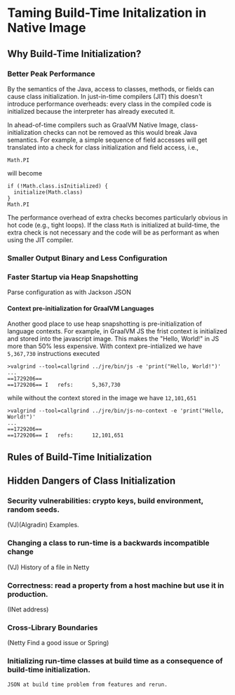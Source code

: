# Taming Build-Time Initalization in Native Image

## Why Build-Time Initialization?
### Better Peak Performance

By the semantics of the Java, access to classes, methods, or fields can cause class initialization. In just-in-time compilers (JIT) this doesn't introduce performance overheads: every class in the compiled code is initialized because the interpreter has already executed it. 

In ahead-of-time compilers such as GraalVM Native Image, class-initialization checks can not be removed as this would break Java semantics. For example, a simple sequence of field accesses will get translated into a check for class initialization and field access, i.e., 
```
Math.PI
```
will become
```
if (!Math.class.isInitialized) {
  initialize(Math.class)
}
Math.PI
```

The performance overhead of extra checks becomes particularly obvious in hot code (e.g., tight loops). If the class `Math` is initialized at build-time, the extra check is not necessary and the code will be as performant as when using the JIT compiler.

### Smaller Output Binary and Less Configuration


### Faster Startup via Heap Snapshotting

Parse configuration as with Jackson JSON 

#### Context pre-initialization for GraalVM Languages

Another good place to use heap snapshotting is pre-initialization of language contexts. For example, in GraalVM JS the frist context is initialized and stored into the javascript image. This makes the "Hello, World!" in JS more than 50% less expensive. With context pre-intialized we have `5,367,730` instructions executed
```
>valgrind --tool=callgrind ../jre/bin/js -e 'print("Hello, World!")'
...
==1729206==
==1729206== I   refs:      5,367,730
```

while without the context stored in the image we have `12,101,651`

```
>valgrind --tool=callgrind ../jre/bin/js-no-context -e 'print("Hello, World!")'
...
==1729206==
==1729206== I   refs:      12,101,651
```

## Rules of Build-Time Initialization

## Hidden Dangers of Class Initialization
### Security vulnerabilities: crypto keys, build environment, random seeds.
   (VJ)(Algradin) Examples. 
### Changing a class to run-time is a backwards incompatible change
   (VJ) History of a file in Netty
### Correctness: read a property from a host machine but use it in production. 
   (INet address)
### Cross-Library Boundaries
   (Netty Find a good issue or Spring)
### Initializing run-time classes at build time as a consequence of build-time initialization.
    JSON at build time problem from features and rerun.
